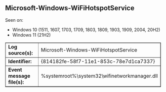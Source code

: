 ## Microsoft-Windows-WiFiHotspotService

Seen on:
* Windows 10 (1511, 1607, 1703, 1709, 1803, 1809, 1903, 1909, 2004, 20H2)
* Windows 11 (21H2)

<table border="1" class="docutils">
  <tbody>
    <tr>
      <td><b>Log source(s):</b></td>
      <td>Microsoft-Windows-WiFiHotspotService</td>
    </tr>
    <tr>
      <td><b>Identifier:</b></td>
      <td>{814182fe-58f7-11e1-853c-78e7d1ca7337}</td>
    </tr>
    <tr>
      <td><b>Event message file(s):</b></td>
      <td>%systemroot%\system32\wifinetworkmanager.dll</td>
    </tr>
  </tbody>
</table>

&nbsp;

